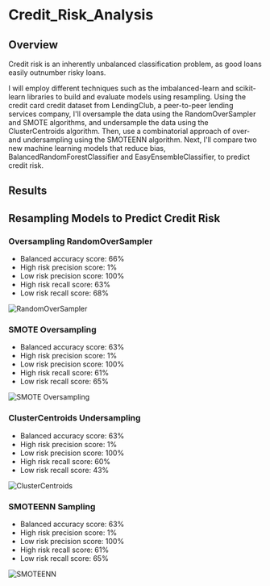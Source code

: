 # Credit_Risk_Analysis
 
## Overview
Credit risk is an inherently unbalanced classification problem, as good loans easily outnumber risky loans. 

I will employ different techniques such as the imbalanced-learn and scikit-learn libraries to build and evaluate models using resampling. Using the credit card credit dataset from LendingClub, a peer-to-peer lending services company, I'll oversample the data using the RandomOverSampler and SMOTE algorithms, and undersample the data using the ClusterCentroids algorithm. Then, use a combinatorial approach of over- and undersampling using the SMOTEENN algorithm. Next, I'll compare two new machine learning models that reduce bias, BalancedRandomForestClassifier and EasyEnsembleClassifier, to predict credit risk.

## Results

## Resampling Models to Predict Credit Risk

### Oversampling RandomOverSampler
- Balanced accuracy score: 66%
- High risk precision score: 1% 
- Low risk precision score: 100%
- High risk recall score: 63%
- Low risk recall score: 68%

![RandomOverSampler](https://user-images.githubusercontent.com/100816778/177925934-8f423078-4c89-4974-9b2c-4eb5f79d73ea.png)

### SMOTE Oversampling
- Balanced accuracy score: 63%
- High risk precision score: 1% 
- Low risk precision score: 100%
- High risk recall score: 61%
- Low risk recall score: 65%

![SMOTE Oversampling](https://user-images.githubusercontent.com/100816778/177928395-74c8e912-802b-4c60-8280-a829b45158c8.png)

### ClusterCentroids Undersampling
- Balanced accuracy score: 63%
- High risk precision score: 1% 
- Low risk precision score: 100%
- High risk recall score: 60%
- Low risk recall score: 43%

![ClusterCentroids](https://user-images.githubusercontent.com/100816778/177928920-26dc9615-b9bb-4e63-b733-c46d06b178f3.png)

### SMOTEENN Sampling
- Balanced accuracy score: 63%
- High risk precision score: 1% 
- Low risk precision score: 100%
- High risk recall score: 61%
- Low risk recall score: 65%

![SMOTEENN](https://user-images.githubusercontent.com/100816778/177928943-1e33e392-c47d-497c-920d-8b73164a6a32.png)



